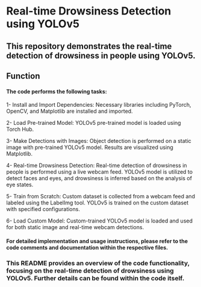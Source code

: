 # Real-time Drowsiness Detection using YOLOv5
## This repository demonstrates the real-time detection of drowsiness in people using YOLOv5.

## Function
#### The code performs the following tasks:

1- Install and Import Dependencies: Necessary libraries including PyTorch, OpenCV, and Matplotlib are installed and imported.

2- Load Pre-trained Model: YOLOv5 pre-trained model is loaded using Torch Hub.

3- Make Detections with Images: Object detection is performed on a static image with pre-trained YOLOv5 model. Results are visualized using Matplotlib.

4- Real-time Drowsiness Detection: Real-time detection of drowsiness in people is performed using a live webcam feed. YOLOv5 model is utilized to detect faces and eyes, and drowsiness is inferred based on the analysis of eye states.

5- Train from Scratch: Custom dataset is collected from a webcam feed and labeled using the LabelImg tool. YOLOv5 is trained on the custom dataset with specified configurations.

6- Load Custom Model: Custom-trained YOLOv5 model is loaded and used for both static image and real-time webcam detections.

#### For detailed implementation and usage instructions, please refer to the code comments and documentation within the respective files.

### This README provides an overview of the code functionality, focusing on the real-time detection of drowsiness using YOLOv5. Further details can be found within the code itself.
